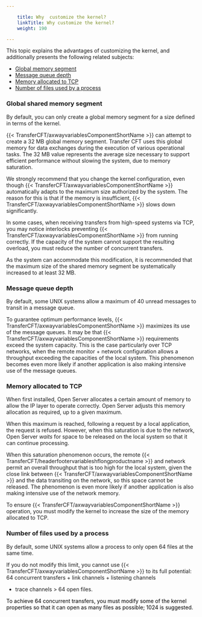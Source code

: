 ```yaml
---

    title: Why  customize the kernel?
    linkTitle: Why customize the kernel?
    weight: 190

---
```

This topic explains the advantages of customizing the kernel, and additionally
presents the following related subjects:

- [Global
    memory segment](#Global_memory_segment)
- [Message
    queue depth](#Message_queue_depth)
- [Memory
    allocated to TCP](#Memory_allocated_to_TCP)
- [Number
    of files used by a process](#Number_of_files_used_by_a_process)

<span id="Global_memory_segment"></span>

### Global shared memory segment

By default, you can only create a global memory segment for a size defined
in terms of the kernel.

{{< TransferCFT/axwayvariablesComponentShortName  >}} can attempt to create a 32 MB global memory segment. Transfer
CFT uses this global memory for data exchanges during the execution of
various operational tasks. The 32 MB value represents the average size
necessary to support efficient performance without slowing the system,
due to memory saturation.

We strongly recommend that you change the kernel configuration, even
though {{< TransferCFT/axwayvariablesComponentShortName  >}} automatically adapts to the maximum size authorized
by the system. The reason for this is that if the memory is insufficient,
{{< TransferCFT/axwayvariablesComponentShortName  >}} slows down significantly.

In some cases, when receiving transfers from high-speed systems via
TCP, you may notice interlocks preventing {{< TransferCFT/axwayvariablesComponentShortName  >}} from running correctly.
If the capacity of the system cannot support the resulting overload, you
must reduce the number of concurrent transfers.

As the system can accommodate this modification, it is recommended that
the maximum size of the shared memory segment be systematically increased
to at least 32 MB.

<span id="Message_queue_depth"></span>

### Message queue depth

By default, some UNIX systems allow a maximum of 40 unread messages
to transit in a message queue.

To guarantee optimum performance levels, {{< TransferCFT/axwayvariablesComponentShortName  >}} maximizes its
use of the message queues. It may be that {{< TransferCFT/axwayvariablesComponentShortName  >}} requirements exceed
the system capacity. This is the case particularly over TCP networks,
when the remote monitor + network configuration allows a throughput exceeding
the capacities of the local system. This phenomenon becomes even more
likely if another application is also making intensive use of the message
queues.

<span id="Memory_allocated_to_TCP"></span>

### Memory allocated to TCP

When first installed, Open Server allocates a certain amount of memory
to allow the IP layer to operate correctly. Open Server adjusts this memory
allocation as required, up to a given maximum.

When this maximum is reached, following a request by a local application,
the request is refused. However, when this saturation is due to the network,
Open Server *waits* for space to be released on the local system
so that it can continue processing.

When this saturation phenomenon occurs, the remote {{< TransferCFT/headerfootervariableshflongproductname  >}} and network
permit an overall throughput that is too high for the local system, given
the close link between {{< TransferCFT/axwayvariablesComponentShortName  >}} and the data transiting on the network,
so this space cannot be released. The phenomenon is even more likely if
another application is also making intensive use of the network memory.

To ensure {{< TransferCFT/axwayvariablesComponentShortName  >}} operation, you must modify the kernel to increase
the size of the memory allocated to TCP.

<span id="Number_of_files_used_by_a_process"></span>

### Number of files used by a process

By default, some UNIX systems allow a process to only open 64 files
at the same time.

If you do not modify this limit, you cannot use {{< TransferCFT/axwayvariablesComponentShortName  >}} to its
full potential: 64 concurrent transfers + link channels + listening channels
+ trace channels &gt; 64 open files.

<span style="color: #000000;">To achieve 64 concurrent transfers, you must modify some of the kernel
properties so that it can open as many files as possible; 1024 is suggested.
</span>
